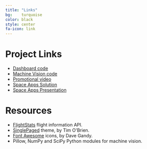 ```yaml
---
title: "Links"
bg:    turquoise
color: black
style: center
fa-icon: link
---
```


# Project Links

-   [Dashboard code](https://github.com/CLASA/CLASA)
-   [Machine Vision code](https://github.com/CLASA/Contrail-Machine-Vision)
-   [Promotional video](https://www.youtube.com/watch?v=yfvrjn5zRJ8)
-   [Space Apps Solution](https://2016.spaceappschallenge.org/challenges/aero/clouds-or-contrails/projects/clasa-clouds-for-nasa)
-   [Space Apps Presentation](https://docs.google.com/presentation/d/1FanFYb9l0Jo0Ypu5xS4SB-7V_gXRcFmwUApxhqDsHa4/)

# Resources

-   [FlightStats](http://www.flightstats.com/go/Home/home.do) flight information API.
-   [SinglePaged](https://github.com/t413/SinglePaged) theme, by Tim O'Brien.
-   [Font Awesome](https://fortawesome.github.io/Font-Awesome/) icons, by Dave Gandy.
-   Pillow, NumPy and SciPy Python modules for machine vision.

